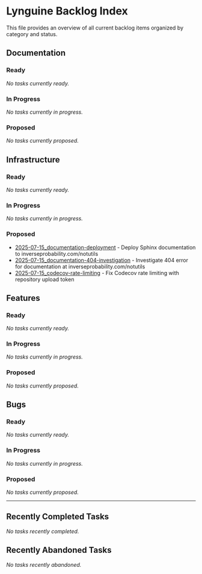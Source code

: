 # Lynguine Backlog Index

This file provides an overview of all current backlog items organized by category and status.

## Documentation

### Ready

*No tasks currently ready.*


### In Progress

*No tasks currently in progress.*


### Proposed

*No tasks currently proposed.*


## Infrastructure

### Ready

*No tasks currently ready.*


### In Progress

*No tasks currently in progress.*


### Proposed

- [2025-07-15_documentation-deployment](infrastructure/2025-07-15_documentation-deployment.md) - Deploy Sphinx documentation to inverseprobability.com/notutils
- [2025-07-15_documentation-404-investigation](infrastructure/2025-07-15_documentation-404-investigation.md) - Investigate 404 error for documentation at inverseprobability.com/notutils
- [2025-07-15_codecov-rate-limiting](infrastructure/2025-07-15_codecov-rate-limiting.md) - Fix Codecov rate limiting with repository upload token


## Features

### Ready

*No tasks currently ready.*


### In Progress

*No tasks currently in progress.*


### Proposed

*No tasks currently proposed.*


## Bugs

### Ready

*No tasks currently ready.*


### In Progress

*No tasks currently in progress.*


### Proposed

*No tasks currently proposed.*


---

## Recently Completed Tasks

*No tasks recently completed.*


## Recently Abandoned Tasks

*No tasks recently abandoned.*
